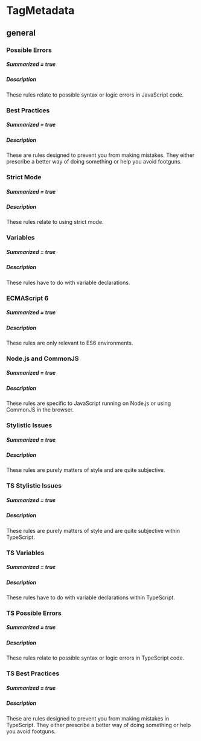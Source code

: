# TagMetadata
## general
### Possible Errors
##### Summarized = true
##### Description
  These rules relate to possible syntax or logic errors in JavaScript code.

### Best Practices
##### Summarized = true
##### Description
  These are rules designed to prevent you from making mistakes. They either prescribe a better way of doing something or help you avoid footguns.

### Strict Mode
##### Summarized = true
##### Description
  These rules relate to using strict mode.

### Variables
##### Summarized = true
##### Description
  These rules have to do with variable declarations.

### ECMAScript 6
##### Summarized = true
##### Description
  These rules are only relevant to ES6 environments.

### Node.js and CommonJS
##### Summarized = true
##### Description
  These rules are specific to JavaScript running on Node.js or using CommonJS in the browser.

### Stylistic Issues
##### Summarized = true
##### Description
  These rules are purely matters of style and are quite subjective.

### TS Stylistic Issues
##### Summarized = true
##### Description
  These rules are purely matters of style and are quite subjective within TypeScript.

### TS Variables
##### Summarized = true
##### Description
  These rules have to do with variable declarations within TypeScript.

### TS Possible Errors
##### Summarized = true
##### Description
  These rules relate to possible syntax or logic errors in TypeScript code.


### TS Best Practices
##### Summarized = true
##### Description
  These are rules designed to prevent you from making mistakes in TypeScript. They either prescribe a better way of doing something or help you avoid footguns.
